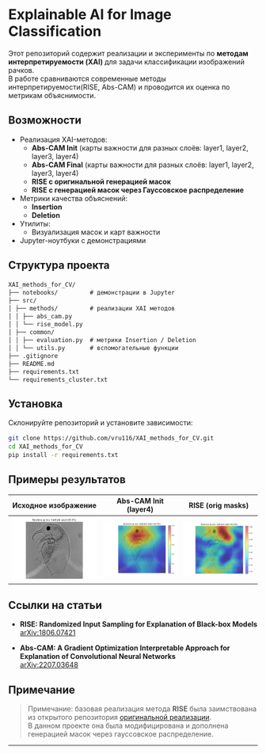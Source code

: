 # Explainable AI for Image Classification

Этот репозиторий содержит реализации и эксперименты по **методам интерпретируемости (XAI)** для задачи классификации изображений рачков.  
В работе сравниваются современные методы интерпретируемости(RISE, Abs-CAM) и проводится их оценка по метрикам объяснимости.

## Возможности
- Реализация XAI-методов:
  - **Abs-CAM Init** (карты важности для разных слоёв: layer1, layer2, layer3, layer4)
  - **Abs-CAM Final** (карты важности для разных слоёв: layer1, layer2, layer3, layer4)
  - **RISE с оригинальной генерацией масок**
  - **RISE с генерацией масок через Гауссовское распределение**
- Метрики качества объяснений:
  - **Insertion**
  - **Deletion**
- Утилиты:
  - Визуализация масок и карт важности
- Jupyter-ноутбуки с демонстрациями


## Структура проекта

```
XAI_methods_for_CV/
├── notebooks/         # демонстрации в Jupyter
├── src/
│ ├── methods/         # реализации XAI методов
│ │ ├── abs_cam.py
│ │ └── rise_model.py
│ ├── common/
│ │ ├── evaluation.py  # метрики Insertion / Deletion
│ │ └── utils.py       # вспомогательные функции
├── .gitignore
├── README.md
├── requirements.txt  
└── requirements_cluster.txt  
```

## Установка

Склонируйте репозиторий и установите зависимости:

```bash
git clone https://github.com/vru116/XAI_methods_for_CV.git
cd XAI_methods_for_CV
pip install -r requirements.txt
```


## Примеры результатов

| Исходное изображение | Abs-CAM Init (layer4) | RISE (orig masks)
|---------------------|-------------------|----------------------|
| <img src="./examples/input_sample_2.png" width="300"> | <img src="./examples/abs_cam_init_l4_sample_2.png" width="300"> | <img src="./examples/rise_orig_sample_2.png" width="300"> |


## Ссылки на статьи

- **RISE: Randomized Input Sampling for Explanation of Black-box Models**  
  [arXiv:1806.07421](https://arxiv.org/pdf/1806.07421)

- **Abs-CAM: A Gradient Optimization Interpretable Approach for Explanation of Convolutional Neural Networks**  
  [arXiv:2207.03648](https://arxiv.org/pdf/2207.03648)

## Примечание

> Примечание: базовая реализация метода **RISE** была заимствована из открытого репозитория [оригинальной реализации](https://github.com/eclique/RISE/tree/master).  
> В данном проекте она была модифицирована и дополнена генерацией масок через гауссовское распределение.





---